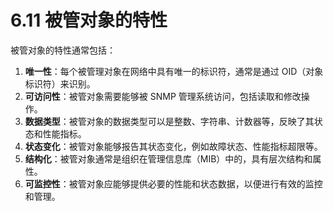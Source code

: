 # 6.11 被管对象的特性

被管对象的特性通常包括：

1. **唯一性**：每个被管理对象在网络中具有唯一的标识符，通常是通过 OID（对象标识符）来识别。
2. **可访问性**：被管对象需要能够被 SNMP 管理系统访问，包括读取和修改操作。
3. **数据类型**：被管对象的数据类型可以是整数、字符串、计数器等，反映了其状态和性能指标。
4. **状态变化**：被管对象能够报告其状态变化，例如故障状态、性能指标超限等。
5. **结构化**：被管对象通常是组织在管理信息库（MIB）中的，具有层次结构和属性。
6. **可监控性**：被管对象应能够提供必要的性能和状态数据，以便进行有效的监控和管理。
